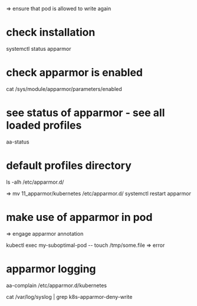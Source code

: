 
=> ensure that pod is allowed to write again

<!-- TODO make a better example for this - dissallow writing everywhere some kind of sucks -->

# check installation
systemctl status apparmor

# check apparmor is enabled
cat /sys/module/apparmor/parameters/enabled

# see status of apparmor - see all loaded profiles
aa-status

# default profiles directory
ls -alh /etc/apparmor.d/

=> mv 11_apparmor/kubernetes /etc/apparmor.d/
systemctl restart apparmor

# make use of apparmor in pod

=> engage apparmor annotation

kubectl exec my-suboptimal-pod -- touch /tmp/some.file
=> error

# apparmor logging
aa-complain /etc/apparmor.d/kubernetes

cat /var/log/syslog | grep k8s-apparmor-deny-write

